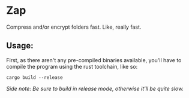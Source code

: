 # Zap

Compress and/or encrypt folders fast. Like, really fast.

## Usage:

First, as there aren't any pre-compiled binaries available, you'll have to compile the program using the rust toolchain, like so:

`cargo build --release`

_Side note: Be sure to build in release mode, otherwise it'll be quite slow._
